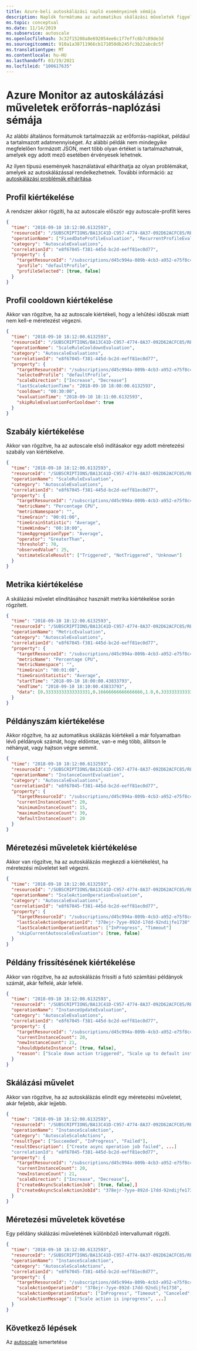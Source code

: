 ```yaml
---
title: Azure-beli autoskálázási napló eseményeinek sémája
description: Naplók formátuma az automatikus skálázási műveletek figyeléséhez és hibaelhárításához
ms.topic: conceptual
ms.date: 11/14/2019
ms.subservice: autoscale
ms.openlocfilehash: 3c32f15208a8e692054ee6c1f7effc6b7c89de3d
ms.sourcegitcommit: 910a1a38711966cb171050db245fc3b22abc8c5f
ms.translationtype: MT
ms.contentlocale: hu-HU
ms.lasthandoff: 03/19/2021
ms.locfileid: "100617635"
---
```

# <a name="azure-monitor-autoscale-actions-resource-log-schema"></a>Azure Monitor az autoskálázási műveletek erőforrás-naplózási sémája

Az alábbi általános formátumok tartalmazzák az erőforrás-naplókat, például a tartalmazott adatmennyiséget. Az alábbi példák nem mindegyike megfelelően formázott JSON, mert több olyan értéket is tartalmazhatnak, amelyek egy adott mező esetében érvényesek lehetnek. 

Az ilyen típusú események használatával elháríthatja az olyan problémákat, amelyek az autoskálázással rendelkezhetnek. További információ: az [autoskálázási problémák elhárítása](autoscale-troubleshoot.md).


## <a name="profile-evaluation"></a>Profil kiértékelése

A rendszer akkor rögzíti, ha az autoscale először egy autoscale-profilt keres

```json
{
  "time": "2018-09-10 18:12:00.6132593",
  "resourceId": "/SUBSCRIPTIONS/BA13C41D-C957-4774-8A37-092D62ACFC85/RESOURCEGROUPS/AUTOSCALETRACKING12042017/PROVIDERS/MICROSOFT.INSIGHTS/AUTOSCALESETTINGS/DEFAULTSETTING",
  "operationName": ["FixedDateProfileEvaluation", "RecurrentProfileEvaluation", "DefaultProfileEvaluation"],
  "category": "AutoscaleEvaluations",
  "correlationId": "e8f67045-f381-445d-bc2d-eeff81ec0d77",
  "property": {
    "targetResourceId": "/subscriptions/d45c994a-809b-4cb3-a952-e75f8c488d23/resourceGroups/RingAhoy/providers/Microsoft.Web/serverfarms/ringahoy",
    "profile": "defaultProfile",
    "profileSelected": [true, false]
  }
}
```

## <a name="profile-cooldown-evaluation"></a>Profil cooldown kiértékelése

Akkor van rögzítve, ha az autoscale kiértékeli, hogy a lehűtési időszak miatt nem kell-e méretezést végezni. 

```json
{
  "time": "2018-09-10 18:12:00.6132593",
  "resourceId": "/SUBSCRIPTIONS/BA13C41D-C957-4774-8A37-092D62ACFC85/RESOURCEGROUPS/AUTOSCALETRACKING12042017/PROVIDERS/MICROSOFT.INSIGHTS/AUTOSCALESETTINGS/DEFAULTSETTING",
  "operationName": "ScaleRuleCooldownEvaluation",
  "category": "AutoscaleEvaluations",
  "correlationId": "e8f67045-f381-445d-bc2d-eeff81ec0d77",
  "property": {
    "targetResourceId": "/subscriptions/d45c994a-809b-4cb3-a952-e75f8c488d23/resourceGroups/RingAhoy/providers/Microsoft.Web/serverfarms/ringahoy",
    "selectedProfile": "defaultProfile",
    "scaleDirection": ["Increase", "Decrease"]
    "lastScaleActionTime": "2018-09-10 18:08:00.6132593",
    "cooldown": "00:30:00",
    "evaluationTime": "2018-09-10 18:11:00.6132593",
    "skipRuleEvaluationForCooldown": true
  }
}
```

## <a name="rule-evaluation"></a>Szabály kiértékelése

Akkor van rögzítve, ha az autoscale első indításakor egy adott méretezési szabály van kiértékelve. 

```json
{
  "time": "2018-09-10 18:12:00.6132593",
  "resourceId": "/SUBSCRIPTIONS/BA13C41D-C957-4774-8A37-092D62ACFC85/RESOURCEGROUPS/AUTOSCALETRACKING12042017/PROVIDERS/MICROSOFT.INSIGHTS/AUTOSCALESETTINGS/DEFAULTSETTING",
  "operationName": "ScaleRuleEvaluation",
  "category": "AutoscaleEvaluations",
  "correlationId": "e8f67045-f381-445d-bc2d-eeff81ec0d77",
  "property": {
    "targetResourceId": "/subscriptions/d45c994a-809b-4cb3-a952-e75f8c488d23/resourceGroups/RingAhoy/providers/Microsoft.Web/serverfarms/ringahoy",
    "metricName": "Percentage CPU",
    "metricNamespace": "",
    "timeGrain": "00:01:00",
    "timeGrainStatistic": "Average",
    "timeWindow": "00:10:00",
    "timeAggregationType": "Average",
    "operator": "GreaterThan",
    "threshold": 70,
    "observedValue": 25,
    "estimateScaleResult": ["Triggered", "NotTriggered", "Unknown"]
  }
}
```

## <a name="metric-evaluation"></a>Metrika kiértékelése

A skálázási művelet elindításához használt metrika kiértékelése során rögzített. 

```json
{
  "time": "2018-09-10 18:12:00.6132593",
  "resourceId": "/SUBSCRIPTIONS/BA13C41D-C957-4774-8A37-092D62ACFC85/RESOURCEGROUPS/AUTOSCALETRACKING12042017/PROVIDERS/MICROSOFT.INSIGHTS/AUTOSCALESETTINGS/DEFAULTSETTING",
  "operationName": "MetricEvaluation",
  "category": "AutoscaleEvaluations",
  "correlationId": "e8f67045-f381-445d-bc2d-eeff81ec0d77",
  "property": {
    "targetResourceId": "/subscriptions/d45c994a-809b-4cb3-a952-e75f8c488d23/resourceGroups/RingAhoy/providers/Microsoft.Web/serverfarms/ringahoy",
    "metricName": "Percentage CPU",
    "metricNamespace": "",
    "timeGrain": "00:01:00",
    "timeGrainStatistic": "Average",
    "startTime": "2018-09-10 18:00:00.43833793",
    "endTime": "2018-09-10 18:10:00.43833793",
    "data": [0.33333333333333331,0.16666666666666666,1.0,0.33333333333333331,2.0,0.16666666666666666,9.5]
  }
}
```

## <a name="instance-count-evaluation"></a>Példányszám kiértékelése

Akkor rögzítve, ha az automatikus skálázás kiértékeli a már folyamatban lévő példányok számát, hogy eldöntse, van-e még több, állítson le néhányat, vagy hajtson végre semmit. 

```json
{
  "time": "2018-09-10 18:12:00.6132593",
  "resourceId": "/SUBSCRIPTIONS/BA13C41D-C957-4774-8A37-092D62ACFC85/RESOURCEGROUPS/AUTOSCALETRACKING12042017/PROVIDERS/MICROSOFT.INSIGHTS/AUTOSCALESETTINGS/DEFAULTSETTING",
  "operationName": "InstanceCountEvaluation",
  "category": "AutoscaleEvaluations",
  "correlationId": "e8f67045-f381-445d-bc2d-eeff81ec0d77",
  "property": {
    "targetResourceId": "/subscriptions/d45c994a-809b-4cb3-a952-e75f8c488d23/resourceGroups/RingAhoy/providers/Microsoft.Web/serverfarms/ringahoy",
    "currentInstanceCount": 20,
    "minimumInstanceCount": 15,
    "maximumInstanceCount": 30,
    "defaultInstanceCount": 20
  }
}
```

## <a name="scale-action-evaluation"></a>Méretezési műveletek kiértékelése

Akkor van rögzítve, ha az autoskálázás megkezdi a kiértékelést, ha méretezési műveletet kell végezni. 

```json
{
  "time": "2018-09-10 18:12:00.6132593",
  "resourceId": "/SUBSCRIPTIONS/BA13C41D-C957-4774-8A37-092D62ACFC85/RESOURCEGROUPS/AUTOSCALETRACKING12042017/PROVIDERS/MICROSOFT.INSIGHTS/AUTOSCALESETTINGS/DEFAULTSETTING",
  "operationName": "ScaleActionOperationEvaluation",
  "category": "AutoscaleEvaluations",
  "correlationId": "e8f67045-f381-445d-bc2d-eeff81ec0d77",
  "property": {
    "targetResourceId": "/subscriptions/d45c994a-809b-4cb3-a952-e75f8c488d23/resourceGroups/RingAhoy/providers/Microsoft.Web/serverfarms/ringahoy",
    "lastScaleActionOperationId": "378ejr-7yye-892d-17dd-92ndijfe1738",
    "lastScaleActionOperationStatus": ["InProgress", "Timeout"]
    "skipCurrentAutoscaleEvaluation": [true, false]
  }
}
```

## <a name="instance-update-evaluation"></a>Példány frissítésének kiértékelése

Akkor van rögzítve, ha az autoskálázás frissíti a futó számítási példányok számát, akár felfelé, akár lefelé.

```json
{
  "time": "2018-09-10 18:12:00.6132593",
  "resourceId": "/SUBSCRIPTIONS/BA13C41D-C957-4774-8A37-092D62ACFC85/RESOURCEGROUPS/AUTOSCALETRACKING12042017/PROVIDERS/MICROSOFT.INSIGHTS/AUTOSCALESETTINGS/DEFAULTSETTING",
  "operationName": "InstanceUpdateEvaluation",
  "category": "AutoscaleEvaluations",
  "correlationId": "e8f67045-f381-445d-bc2d-eeff81ec0d77",
  "property": {
    "targetResourceId": "/subscriptions/d45c994a-809b-4cb3-a952-e75f8c488d23/resourceGroups/RingAhoy/providers/Microsoft.Web/serverfarms/ringahoy",
    "currentInstanceCount": 20,
    "newInstanceCount": 21,
    "shouldUpdateInstance": [true, false],
    "reason": ["Scale down action triggered", "Scale up to default instance count", ...]
  }
}
```

## <a name="scale-action"></a>Skálázási művelet

Akkor van rögzítve, ha az autoskálázás elindít egy méretezési műveletet, akár feljebb, akár lejjebb. 
```json
{
  "time": "2018-09-10 18:12:00.6132593",
  "resourceId": "/SUBSCRIPTIONS/BA13C41D-C957-4774-8A37-092D62ACFC85/RESOURCEGROUPS/AUTOSCALETRACKING12042017/PROVIDERS/MICROSOFT.INSIGHTS/AUTOSCALESETTINGS/DEFAULTSETTING",
  "operationName": "InstanceScaleAction",
  "category": "AutoscaleScaleActions",
  "resultType": ["Succeeded", "InProgress", "Failed"],
  "resultDescription": ["Create async operation job failed", ...]
  "correlationId": "e8f67045-f381-445d-bc2d-eeff81ec0d77",
  "property": {
    "targetResourceId": "/subscriptions/d45c994a-809b-4cb3-a952-e75f8c488d23/resourceGroups/RingAhoy/providers/Microsoft.Web/serverfarms/ringahoy",
    "currentInstanceCount": 20,
    "newInstanceCount": 21,
    "scaleDirection": ["Increase", "Decrease"],
    ["createdAsyncScaleActionJob": [true, false],]
    ["createdAsyncScaleActionJobId": "378ejr-7yye-892d-17dd-92ndijfe1738",]
  }
}
```

## <a name="scale-action-tracking"></a>Méretezési műveletek követése

Egy példány skálázási műveletének különböző intervallumait rögzíti.

```json
{
  "time": "2018-09-10 18:12:00.6132593",
  "resourceId": "/SUBSCRIPTIONS/BA13C41D-C957-4774-8A37-092D62ACFC85/RESOURCEGROUPS/AUTOSCALETRACKING12042017/PROVIDERS/MICROSOFT.INSIGHTS/AUTOSCALESETTINGS/DEFAULTSETTING",
  "operationName": "InstanceScaleAction",
  "category": "AutoscaleScaleActions",
  "correlationId": "e8f67045-f381-445d-bc2d-eeff81ec0d77",
  "property": {
    "targetResourceId": "/subscriptions/d45c994a-809b-4cb3-a952-e75f8c488d23/resourceGroups/RingAhoy/providers/Microsoft.Web/serverfarms/ringahoy",
    "scaleActionOperationId": "378ejr-7yye-892d-17dd-92ndijfe1738",
    "scaleActionOperationStatus": ["InProgress", "Timeout", "Canceled", ...],
    "scaleActionMessage": ["Scale action is inprogress", ...]
  }
}
```

## <a name="next-steps"></a>Következő lépések
Az [autoscale](autoscale-overview.md) ismertetése

